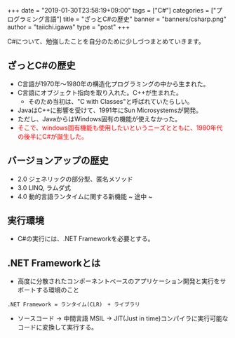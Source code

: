 +++
date = "2019-01-30T23:58:19+09:00"
tags = ["C#"]
categories = ["プログラミング言語"]
title = "ざっとC#の歴史"
banner = "banners/csharp.png"
author = "taiichi.igawa"
type = "post"
+++

C#について、勉強したことを自分のために少しづつまとめていきます。

<!--more-->

## ざっとC#の歴史

* C言語が1970年〜1980年の構造化プログラミングの中から生まれた。
* C言語にオブジェクト指向を取り入れた。C++が生まれた。
    * そのため当初は、"C with Classes"と呼ばれていたらしい。
* JavaはC++に影響を受けて、1991年にSun Microsystemsが開発。
* ただし、JavaからはWindows固有の機能が使えなかった。
* <font color="RED">そこで、windows固有機能も使用したいというニーズとともに、1980年代の後半にC#が誕生した。</font>

## バージョンアップの歴史
* 2.0 ジェネリックの部分型、匿名メソッド
* 3.0 LINQ, ラムダ式
* 4.0 動的言語ランタイムに関する新機能
~ 途中 ~

## 実行環境
* C#の実行には、.NET Frameworkを必要とする。

## .NET Frameworkとは
* 高度に分散されたコンポーネントベースのアプリケーション開発と実行をサポートする環境のこと
```
.NET Framework = ランタイム(CLR)　+ ライブラリ
```

* ソースコード -> 中間言語 MSIL -> JIT(Just in time)コンパイラに実行可能なコードに変換して実行する。


<!--more-->
